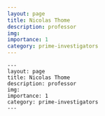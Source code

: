 ```yaml
---
layout: page
title: Nicolas Thome
description: professor
img: 
importance: 1
category: prime-investigators
---
```



    ---
    layout: page
    title: Nicolas Thome
    description: professor
    img: 
    importance: 1
    category: prime-investigators
    ---